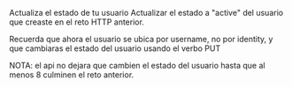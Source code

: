 Actualiza el estado de tu usuario
Actualizar el estado a "active" del usuario que creaste en el reto HTTP anterior.

Recuerda que ahora el usuario se ubica por username, no por identity, y que cambiaras el estado del usuario usando el verbo PUT

NOTA: el api no dejara que cambien el estado del usuario hasta que al menos 8 culminen el reto anterior.
